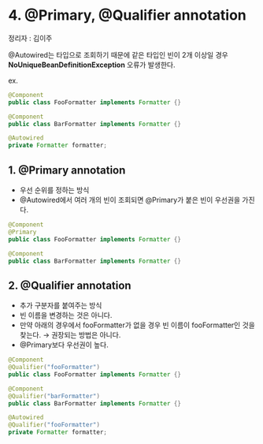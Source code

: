 # 4. @Primary, @Qualifier annotation
정리자 : 김이주

@Autowired는 타입으로 조회하기 때문에 같은 타입인 빈이 2개 이상일 경우 __NoUniqueBeanDefinitionException__ 오류가 발생한다.  

ex.
```Java
@Component
public class FooFormatter implements Formatter {}
```

```Java
@Component
public class BarFormatter implements Formatter {}
```

```Java
@Autowired
private Formatter formatter;
```

## 1. @Primary annotation
- 우선 순위를 정하는 방식
- @Autowired에서 여러 개의 빈이 조회되면 @Primary가 붙은 빈이 우선권을 가진다.

```Java
@Component
@Primary
public class FooFormatter implements Formatter {}

@Component
public class BarFormatter implements Formatter {}
```

## 2. @Qualifier annotation
- 추가 구분자를 붙여주는 방식
- 빈 이름을 변경하는 것은 아니다.
- 만약 아래의 경우에서 fooFormatter가 없을 경우 빈 이름이 fooFormatter인 것을 찾는다. → 권장되는 방법은 아니다.
- @Primary보다 우선권이 높다.

```Java
@Component
@Qualifier("fooFormatter")
public class FooFormatter implements Formatter {}

@Component
@Qualifier("barFormatter")
public class BarFormatter implements Formatter {}
```

```Java
@Autowired
@Qualifier("fooFormatter")
private Formatter formatter;
```
